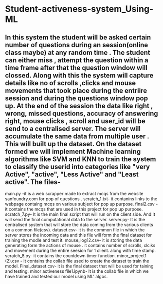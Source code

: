 # Student-activeness-system_Using-ML
In this system the student will be asked certain number of questions during an session(online class maybe) at any random time . The student can either miss , attempt the question within a time frame after that the question window will clossed. Along with this the system will capture details like no of scrolls ,clicks and mouse movements that took place  during the entriire session and during the questions window pop up. At the end of the session the data like right , wrong, missed questions, accuracy of answering right, mouse clicks , scroll and user_id  will be send to a centralised server. The server will accumulate the same data from multiple user . This will built up the dataset. On the dataset formed we will implement Machine learning algorithms like SVM and KNN to train the system to classify the userid into categories like "very Active", "active", "Less Active" and "Least active".
The files-
--------------------------------------------------------------------------------------------------------------------------
main.py -it is a web scrapper made to extract mcqs from the website sanfoundry.com for pop of questions .
scratch_1.txt- it contanins links to the webpage containg mcqs on various subject for pop up purpose.
final2.csv - it contains the mcqs that are used in this project for pop up purpose.
scratch_7.py- It is the main final script that will run on the client side. And It will send the final computational data to the server.
server.py- It is the centralised system that will store the data coming from the various clients on a common file(csv).
dataset.csv- it is the common file in which the server stores the incoming data and this file will form the final dataset for training the modle and test it.
mouse_log12.csv- it is storing the data generating form the actions of mouse . it contains number of scrolls, clciks and movement during the entire seesion for 1 client. along with time stamp.
scratch_8.py- it contains the countdown timer function.
minor_project1 (2).csv - It contains the collab file used to create the dataset to train the model.
Final_dataset.csv- it is the final dataset that will be used for taining and testing.
minor activeness file1.ipynb- It is the collab file in which we have trained and tested our model using ML' algos.
